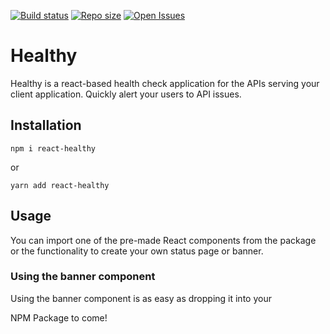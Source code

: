 [![Build status](https://img.shields.io/travis/katiawheeler/healthy.svg?style=flat-square)](https://img.shields.io/travis/katiawheeler/healthy.svg?style=flat-square)
[![Repo size](https://img.shields.io/github/repo-size/katiawheeler/healthy.svg?style=flat-square)](https://img.shields.io/github/repo-size/katiawheeler/healthy.svg?style=flat-square)
[![Open Issues](https://img.shields.io/github/issues/katiawheeler/healthy.svg?style=flat-square)](https://img.shields.io/github/issues/katiawheeler/healthy.svg?style=flat-square)

# Healthy

Healthy is a react-based health check application for the APIs serving your client application. Quickly alert your users to API issues.

## Installation

```
npm i react-healthy
```

or

```
yarn add react-healthy
```

## Usage

You can import one of the pre-made React components from the package or the functionality to create your own status page or banner.

### Using the banner component

Using the banner component is as easy as dropping it into your 

NPM Package to come!